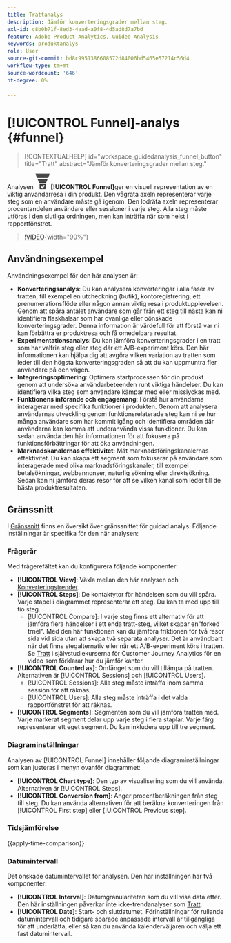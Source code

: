 ```yaml
---
title: Trattanalys
description: Jämför konverteringsgrader mellan steg.
exl-id: c8b0b71f-8ed3-4aad-a0f8-4d5ad8d7a7bd
feature: Adobe Product Analytics, Guided Analysis
keywords: produktanalys
role: User
source-git-commit: bd8c9951386608572d84006bd5465e57214c56d4
workflow-type: tm+mt
source-wordcount: '646'
ht-degree: 0%

---
```


# [!UICONTROL Funnel]-analys {#funnel}

<!-- markdownlint-disable MD034 -->

>[!CONTEXTUALHELP]
>id="workspace_guidedanalysis_funnel_button"
>title="Tratt"
>abstract="Jämför konverteringsgrader mellan steg."

<!-- markdownlint-enable MD034 -->

Analysen ![ConversionTrnel ](/help/assets/icons/ConversionFunnel.svg)**[!UICONTROL Funnel]**&#x200B;ger en visuell representation av en viktig användarresa i din produkt. Den vågräta axeln representerar varje steg som en användare måste gå igenom. Den lodräta axeln representerar procentandelen användare eller sessioner i varje steg. Alla steg måste utföras i den slutliga ordningen, men kan inträffa när som helst i rapportfönstret.

>[!VIDEO](https://video.tv.adobe.com/v/3432443/?quality=12&learn=on&captions=swe){width="90%"}

## Användningsexempel

Användningsexempel för den här analysen är:

* **Konverteringsanalys**: Du kan analysera konverteringar i alla faser av tratten, till exempel en utcheckning (butik), kontoregistrering, ett prenumerationsflöde eller någon annan viktig resa i produktupplevelsen. Genom att spåra antalet användare som går från ett steg till nästa kan ni identifiera flaskhalsar som har ovanliga eller oönskade konverteringsgrader. Denna information är värdefull för att förstå var ni kan förbättra er produktresa och få omedelbara resultat.
* **Experimentationsanalys**: Du kan jämföra konverteringsgrader i en tratt som har valfria steg eller steg där ett A/B-experiment körs. Den här informationen kan hjälpa dig att avgöra vilken variation av tratten som leder till den högsta konverteringsgraden så att du kan uppmuntra fler användare på den vägen.
* **Integreringsoptimering**: Optimera startprocessen för din produkt genom att undersöka användarbeteenden runt viktiga händelser. Du kan identifiera vilka steg som användare kämpar med eller misslyckas med.
* **Funktionens införande och engagemang**: Förstå hur användarna interagerar med specifika funktioner i produkten. Genom att analysera användarnas utveckling genom funktionsrelaterade steg kan ni se hur många användare som har kommit igång och identifiera områden där användarna kan komma att underanvända vissa funktioner. Du kan sedan använda den här informationen för att fokusera på funktionsförbättringar för att öka användningen.
* **Marknadskanalernas effektivitet**: Mät marknadsföringskanalernas effektivitet. Du kan skapa ett segment som fokuserar på användare som interagerade med olika marknadsföringskanaler, till exempel betalsökningar, webbannonser, naturlig sökning eller direktsökning. Sedan kan ni jämföra deras resor för att se vilken kanal som leder till de bästa produktresultaten.

## Gränssnitt

I [Gränssnitt](../overview.md#interface) finns en översikt över gränssnittet för guidad analys. Följande inställningar är specifika för den här analysen:

### Frågerår

Med frågerefältet kan du konfigurera följande komponenter:

* **[!UICONTROL View]**: Växla mellan den här analysen och [Konverteringstrender](conversion-trends.md).
* **[!UICONTROL Steps]**: De kontaktytor för händelsen som du vill spåra. Varje stapel i diagrammet representerar ett steg. Du kan ta med upp till tio steg.
   * [!UICONTROL Compare]: I varje steg finns ett alternativ för att jämföra flera händelser i ett enda tratt-steg, vilket skapar en&quot;forked trnel&quot;. Med den här funktionen kan du jämföra friktionen för två resor sida vid sida utan att skapa två separata analyser. Det är användbart när det finns stegalternativ eller när ett A/B-experiment körs i tratten. Se [Tratt](https://experienceleague.adobe.com/sv/docs/customer-journey-analytics-learn/tutorials/guided-analysis/funnel) i självstudiekurserna för Customer Journey Analytics för en video som förklarar hur du jämför kanter.
* **[!UICONTROL Counted as]**: Omfånget som du vill tillämpa på tratten. Alternativen är [!UICONTROL Sessions] och [!UICONTROL Users].
   * [!UICONTROL Sessions]: Alla steg måste inträffa inom samma session för att räknas.
   * [!UICONTROL Users]: Alla steg måste inträffa i det valda rapportfönstret för att räknas.
* **[!UICONTROL Segments]**: Segmenten som du vill jämföra tratten med. Varje markerat segment delar upp varje steg i flera staplar. Varje färg representerar ett eget segment. Du kan inkludera upp till tre segment.

### Diagraminställningar

Analysen av [!UICONTROL Funnel] innehåller följande diagraminställningar som kan justeras i menyn ovanför diagrammet:

* **[!UICONTROL Chart type]**: Den typ av visualisering som du vill använda. Alternativen är [!UICONTROL Steps].
* **[!UICONTROL Conversion from]**: Anger procentberäkningen från steg till steg. Du kan använda alternativen för att beräkna konverteringen från [!UICONTROL First step] eller [!UICONTROL Previous step].

### Tidsjämförelse

{{apply-time-comparison}}



### Datumintervall

Det önskade datumintervallet för analysen. Den här inställningen har två komponenter:

* **[!UICONTROL Interval]**: Datumgranulariteten som du vill visa data efter. Den här inställningen påverkar inte icke-trendanalyser som [Tratt](funnel.md).
* **[!UICONTROL Date]**: Start- och slutdatumet. Förinställningar för rullande datumintervall och tidigare sparade anpassade intervall är tillgängliga för att underlätta, eller så kan du använda kalenderväljaren och välja ett fast datumintervall.

<!--
## Example

See below for an example of the analysis.

![Funnel time compare](../assets/funnel-compare.png)

-->
